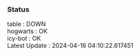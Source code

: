 ### Status


table : DOWN  
hogwarts : OK  
icy-bot : OK  
Latest Update : 2024-04-16 04:10:22.617451
